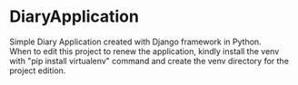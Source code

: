 # DiaryApplication
Simple Diary Application created with Django framework in Python.  
When to edit this project to renew the application, kindly install the venv with "pip install virtualenv" command and create the venv directory for the project edition.
